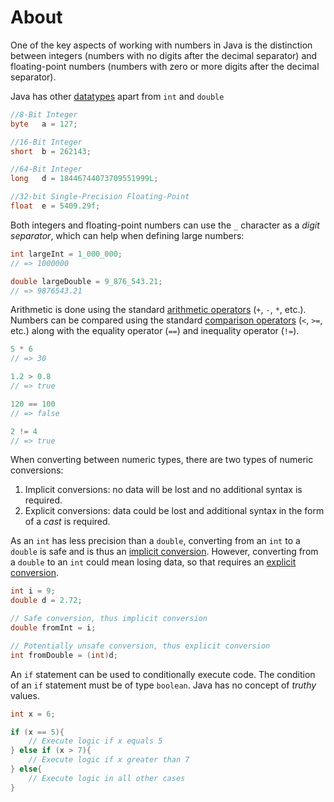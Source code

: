 # About

One of the key aspects of working with numbers in Java is the distinction between integers (numbers with no digits after the decimal separator) and floating-point numbers (numbers with zero or more digits after the decimal separator).

Java has other [datatypes][numeric-datatypes] apart from `int` and `double`

```java
//8-Bit Integer
byte   a = 127;

//16-Bit Integer
short  b = 262143;

//64-Bit Integer
long   d = 18446744073709551999L;

//32-bit Single-Precision Floating-Point
float  e = 5409.29f;
```

Both integers and floating-point numbers can use the `_` character as a _digit separator_, which can help when defining large numbers:

```java
int largeInt = 1_000_000;
// => 1000000

double largeDouble = 9_876_543.21;
// => 9876543.21
```

Arithmetic is done using the standard [arithmetic operators][arithmetic-operators] (`+`, `-`, `*`, etc.). Numbers can be compared using the standard [comparison operators][comparison-operators] (`<`, `>=`, etc.) along with the equality operator (`==`) and inequality operator (`!=`).

```java
5 * 6
// => 30

1.2 > 0.8
// => true

120 == 100
// => false

2 != 4
// => true
```

When converting between numeric types, there are two types of numeric conversions:

1. Implicit conversions: no data will be lost and no additional syntax is required.
2. Explicit conversions: data could be lost and additional syntax in the form of a _cast_ is required.

As an `int` has less precision than a `double`, converting from an `int` to a `double` is safe and is thus an [implicit conversion][type-casting]. However, converting from a `double` to an `int` could mean losing data, so that requires an [explicit conversion][type-casting].

```java
int i = 9;
double d = 2.72;

// Safe conversion, thus implicit conversion
double fromInt = i;

// Potentially unsafe conversion, thus explicit conversion
int fromDouble = (int)d;
```

An `if` statement can be used to conditionally execute code. The condition of an `if` statement must be of type `boolean`. Java has no concept of _truthy_ values.

```java
int x = 6;

if (x == 5){
    // Execute logic if x equals 5
} else if (x > 7){
    // Execute logic if x greater than 7
} else{
    // Execute logic in all other cases
}
```

[arithmetic-operators]: https://docs.oracle.com/javase/tutorial/java/nutsandbolts/op1.html
[comparison-operators]: https://docs.oracle.com/javase/tutorial/java/nutsandbolts/op2.html
[type-casting]: https://www.programiz.com/java-programming/typecasting
[numeric-datatypes]: https://docs.oracle.com/javase/tutorial/java/nutsandbolts/datatypes.html
